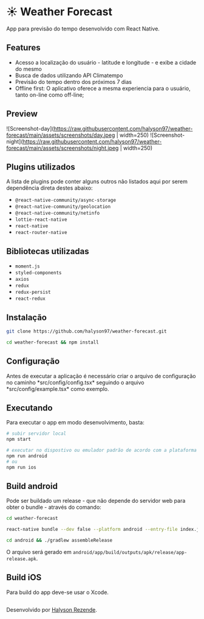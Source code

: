 # ☀️ Weather Forecast
App para previsão do tempo desenvolvido com React Native.

## Features
- Acesso a localização do usuário - latitude e longitude - e exibe a cidade do mesmo
- Busca de dados utilizando API Climatempo
- Previsão do tempo dentro dos próximos 7 dias
- Offline first: O aplicativo oferece a mesma experiencia para o usuário, tanto on-line como off-line;

## Preview

![Screenshot-day](https://raw.githubusercontent.com/halyson97/weather-forecast/main/assets/screenshots/day.jpeg | width=250) ![Screenshot-night](https://raw.githubusercontent.com/halyson97/weather-forecast/main/assets/screenshots/night.jpeg | width=250)

## Plugins utilizados
A lista de plugins pode conter alguns outros não listados aqui por serem dependência direta destes abaixo:

- `@react-native-community/async-storage`
- `@react-native-community/geolocation`
- `@react-native-community/netinfo`
- `lottie-react-native`
- `react-native`
- `react-router-native`

## Bibliotecas utilizadas

- `moment.js`
- `styled-components`
- `axios`
- `redux`
- `redux-persist`
- `react-redux`


## Instalação
```bash
git clone https://github.com/halyson97/weather-forecast.git

cd weather-forecast && npm install
```

## Configuração
Antes de executar a aplicação é necessário criar o arquivo de configuração no caminho \*src/config/config.tsx\* seguindo o arquivo \*src/config/example.tsx\* como exemplo.

## Executando
Para executar o app em modo desenvolvimento, basta:

```bash
# subir servidor local
npm start

# executar no dispostivo ou emulador padrão de acordo com a plataforma
npm run android
# ou
npm run ios
```

## Build android
Pode ser buildado um release - que não depende do servidor web para obter o bundle - através do comando:

```bash
cd weather-forecast

react-native bundle --dev false --platform android --entry-file index.js --bundle-output ./android/app/src/main/assets/index.android.bundle --assets-dest ./android/app/src/main/res

cd android && ./gradlew assembleRelease
```

O arquivo será gerado em `android/app/build/outputs/apk/release/app-release.apk`.

## Build iOS
Para build do app deve-se usar o Xcode.

## 
Desenvolvido por [Halyson Rezende](https://github.com/halyson97).
